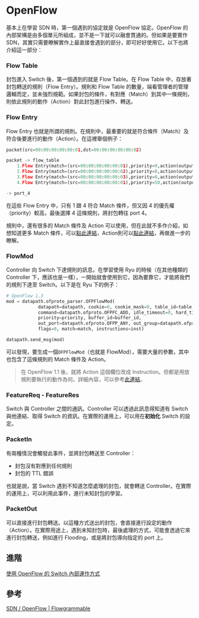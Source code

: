 # OpenFlow

基本上在學習 SDN 時，第一個遇到的協定就是 OpenFlow 協定。OpenFlow 的內部架構是由多個單元所組成，並不是一下就可以融會貫通的。但如果是要實作 SDN，其實只需要瞭解實作上最直接會遇到的部分，即可好好使用它。以下也將介紹這一部分：

 
### Flow Table

封包進入 Switch 後，第一個遇到的就是 Flow Table。在 Flow Table 中，存放著封包轉送的規則（Flow Entry）。規則和 Flow Table 的數量，端看管理者的管理邏輯而定，並未強烈規範。如果封包的條件，有對應（Match）到其中一條規則，則依此規則的動作（Action）對此封包進行操作、轉送。

### Flow Entry

Flow Entry 也就是所謂的規則。在規則中，最重要的就是符合條件（Match）及符合後要進行的動作（Action）。在這裡舉個例子：

```python
packet(src=00:00:00:00:00:01,dst=00:00:00:00:00:02)

packet -> flow_table
	1.Flow Entry(match=(src=00:00:00:00:00:01),priority=0,action(output=port_1))
	2.Flow Entry(match=(src=00:00:00:00:00:02),priority=0,action(output=port_2))
	3.Flow Entry(match=(src=00:00:00:00:00:03),priority=0,action(output=port_3))
	4.Flow Entry(match=(src=00:00:00:00:00:01),priority=50,action(output=port_4))

-> port_4
```

在這些 Flow Entry 中，只有 1 跟 4 符合 Match 條件，但又因 4 的優先權（priority）較高，最後選擇 4 這條規則，將封包轉往 port 4。

規則中，還有很多的 Match 條件及 Action 可以使用，但在此就不多作介紹，如想知道更多 Match 條件，可以[點此連結](http://flowgrammable.org/sdn/openflow/classifiers/)，Action則可以[點此連結](http://flowgrammable.org/sdn/openflow/message-layer/action/)，再做進一步的瞭解。
### FlowMod

Controller 向 Switch 下達規則的訊息。在學習使用 Ryu 的時候（在其他種類的 Controller 下，應該也是一樣），一開始就會使用到它，因為要靠它，才能將我們的規則下達至 Switch。以下是在 Ryu 下的例子：

```python
# OpenFlow 1.3
mod = datapath.ofproto_parser.OFPFlowMod(
			datapath=datapath, cookie=0, cookie_mask=0, table_id=table,
			command=datapath.ofproto.OFPFC_ADD, idle_timeout=0, hard_timeout=0,
			priority=priority, buffer_id=buffer_id,
			out_port=datapath.ofproto.OFPP_ANY, out_group=datapath.ofproto.OFPG_ANY,
			flags=0, match=match, instructions=inst)

datapath.send_msg(mod)
```

可以發現，要生成一個```OFPFlowMod```（也就是 FlowMod），需要大量的參數，其中也包含了這條規則的 Match 條件及 Action。

> 在 OpenFlow 1.1 後，就將 Action 這個欄位改成 Instruction。但都是用放規則要執行的動作為何。詳細內容，可以參考[此連結](http://flowgrammable.org/sdn/openflow/message-layer/instruction/)。

### FeatureReq - FeatureRes

Switch 與 Controller 之間的通訊。Controller 可以透過此訊息得知道有 Switch 與他連結、取得 Switch 的資訊。在實際的運用上，可以用在**初始化** Switch 的設定。

### PacketIn

有兩種情況會觸發此事件，並將封包轉送至 Controller：

* 封包沒有對應到任何規則
* 封包的 TTL 錯誤

也就是說，當 Switch 遇到不知道怎麼處理的封包，就會轉送 Controller。在實際的運用上，可以利用此事件，進行未知封包的學習。

### PacketOut

可以直接進行封包轉送。以這種方式送出的封包，會直接進行設定的動作（Action）。在實際用途上，遇到未知封包時，最後處理的方式，可能會透過它來進行封包轉送，例如進行 Flooding，或是將封包導向指定的 port 上。

## 進階

[使用 OpenFlow 的 Switch 內部運作方式](https://github.com/imac-cloud/SDN-tutorial/tree/master/Protocols/OpenFlow/OpenFlowInSwitch)

## 參考

[SDN / OpenFlow | Flowgrammable](http://flowgrammable.org/sdn/openflow/)